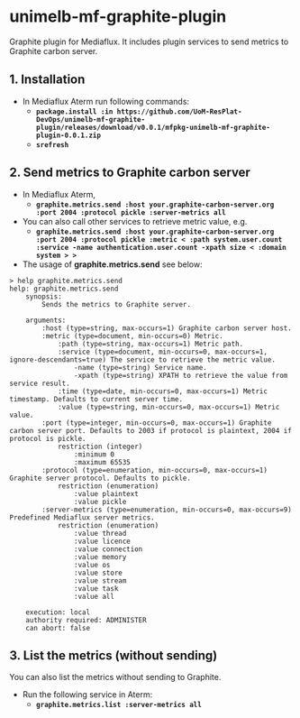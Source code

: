 # unimelb-mf-graphite-plugin
Graphite plugin for Mediaflux. It includes plugin services to send metrics to Graphite carbon server.


## 1. Installation
* In Mediaflux Aterm run following commands:
  * **`package.install :in https://github.com/UoM-ResPlat-DevOps/unimelb-mf-graphite-plugin/releases/download/v0.0.1/mfpkg-unimelb-mf-graphite-plugin-0.0.1.zip`**
  * **`srefresh`**

## 2. Send metrics to Graphite carbon server
* In Mediaflux Aterm,
  * **`graphite.metrics.send :host your.graphite-carbon-server.org :port 2004 :protocol pickle :server-metrics all`**
* You can also call other services to retrieve metric value, e.g.
  * **`graphite.metrics.send :host your.graphite-carbon-server.org :port 2004 :protocol pickle :metric < :path system.user.count :service -name authentication.user.count -xpath size < :domain system > >`**
* The usage of **graphite.metrics.send** see below:
```
> help graphite.metrics.send
help: graphite.metrics.send
	synopsis:
		Sends the metrics to Graphite server.

	arguments:
		:host (type=string, max-occurs=1) Graphite carbon server host.
		:metric (type=document, min-occurs=0) Metric.
			:path (type=string, max-occurs=1) Metric path.
			:service (type=document, min-occurs=0, max-occurs=1, ignore-descendants=true) The service to retrieve the metric value.
				-name (type=string) Service name.
				-xpath (type=string) XPATH to retrieve the value from service result.
			:time (type=date, min-occurs=0, max-occurs=1) Metric timestamp. Defaults to current server time.
			:value (type=string, min-occurs=0, max-occurs=1) Metric value.
		:port (type=integer, min-occurs=0, max-occurs=1) Graphite carbon server port. Defaults to 2003 if protocol is plaintext, 2004 if protocol is pickle.
			restriction (integer)
				:minimum 0
				:maximum 65535
		:protocol (type=enumeration, min-occurs=0, max-occurs=1) Graphite server protocol. Defaults to pickle.
			restriction (enumeration)
				:value plaintext
				:value pickle
		:server-metrics (type=enumeration, min-occurs=0, max-occurs=9) Predefined Mediaflux server metrics.
			restriction (enumeration)
				:value thread
				:value licence
				:value connection
				:value memory
				:value os
				:value store
				:value stream
				:value task
				:value all

	execution: local
	authority required: ADMINISTER
	can abort: false
```
## 3. List the metrics (without sending)

You can also list the metrics without sending to Graphite.

* Run the following service in Aterm:
  * **`graphite.metrics.list :server-metrics all`**
